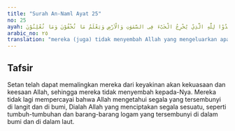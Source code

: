```yaml
---
title: "Surah An-Naml Ayat 25"
no: 25
ayah: اَلَّا يَسْجُدُوْا لِلّٰهِ الَّذِيْ يُخْرِجُ الْخَبْءَ فِى السَّمٰوٰتِ وَالْاَرْضِ وَيَعْلَمُ مَا تُخْفُوْنَ وَمَا تُعْلِنُوْنَ  
arabic_no: ٢٥
translation: "mereka (juga) tidak menyembah Allah yang mengeluarkan apa yang terpendam di langit dan di bumi dan yang mengetahui apa yang kamu sembunyikan dan yang kamu nyatakan."
---
```


## Tafsir

Setan telah dapat memalingkan mereka dari keyakinan akan kekuasaan dan keesaan Allah, sehingga mereka tidak menyembah kepada-Nya. Mereka tidak lagi mempercayai bahwa Allah mengetahui segala yang tersembunyi di langit dan di bumi, Dialah Allah yang menciptakan segala sesuatu, seperti tumbuh-tumbuhan dan barang-barang logam yang tersembunyi di dalam bumi dan di dalam laut.